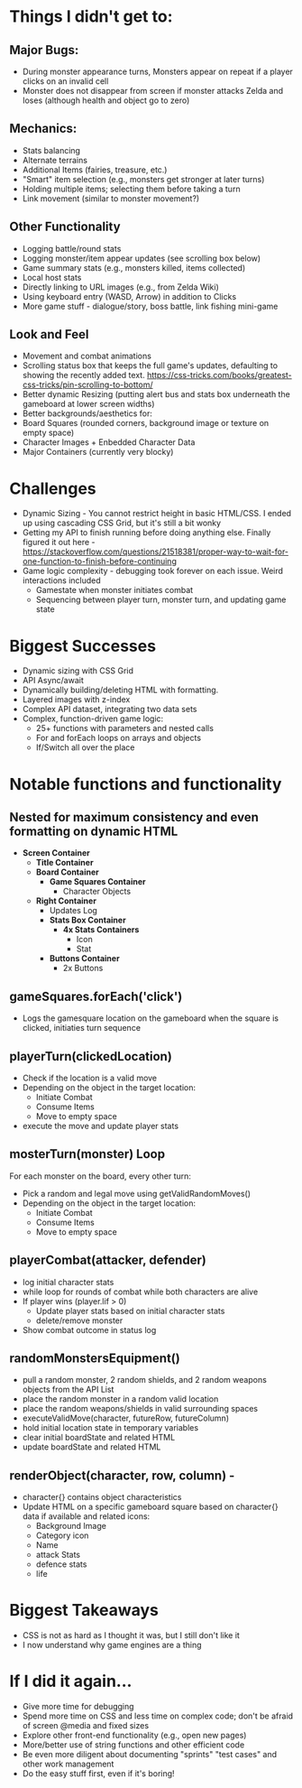 # Things I didn't get to:
## Major Bugs:
- During monster appearance turns, Monsters appear on repeat if a player clicks on an invalid cell
- Monster does not disappear from screen if monster attacks Zelda and loses (although health and object go to zero)
## Mechanics:
- Stats balancing
- Alternate terrains
- Additional Items (fairies, treasure, etc.)
- "Smart" item selection (e.g., monsters get stronger at later turns)
- Holding multiple items; selecting them before taking a turn
- Link movement (similar to monster movement?)
## Other Functionality
- Logging battle/round stats
- Logging monster/item appear updates (see scrolling box below)
- Game summary stats (e.g., monsters killed, items collected)
- Local host stats
- Directly linking to URL images (e.g., from Zelda Wiki)
- Using keyboard entry (WASD, Arrow) in addition to Clicks
- More game stuff - dialogue/story, boss battle, link fishing mini-game
## Look and Feel
- Movement and combat animations
- Scrolling status box that keeps the full game's updates, defaulting to showing the recently added text. https://css-tricks.com/books/greatest-css-tricks/pin-scrolling-to-bottom/
- Better dynamic Resizing (putting alert bus and stats box underneath the gameboard at lower screen widths)
- Better backgrounds/aesthetics for:
- Board Squares (rounded corners, background image or texture on empty space)
- Character Images + Enbedded Character Data
- Major Containers (currently very blocky)
    
# Challenges
- Dynamic Sizing - You cannot restrict height in basic HTML/CSS. I ended up using cascading CSS Grid, but it's still a bit wonky
- Getting my API to finish running before doing anything else. Finally figured it out here - https://stackoverflow.com/questions/21518381/proper-way-to-wait-for-one-function-to-finish-before-continuing
- Game logic complexity - debugging took forever on each issue. Weird interactions included
    - Gamestate when monster initiates combat
    - Sequencing between player turn, monster turn, and updating game state

# Biggest Successes
- Dynamic sizing with CSS Grid
- API Async/await
- Dynamically building/deleting HTML with <span> formatting.
- Layered images with z-index
- Complex API dataset, integrating two data sets
- Complex, function-driven game logic:
    - 25+ functions with parameters and nested calls
    - For and forEach loops on arrays and objects
    - If/Switch all over the place
# Notable functions and functionality
## Nested for maximum consistency and even formatting on dynamic HTML
- **Screen Container**
    - **Title Container**
    - **Board Container**
        - **Game Squares Container**
            - Character Objects
    - **Right Container**
        - Updates Log
        - **Stats Box Container**
            - **4x Stats Containers**
                - Icon
                - Stat
        - **Buttons Container**
            - 2x Buttons



## gameSquares.forEach('click')
- Logs the gamesquare location on the gameboard when the square is clicked, initiaties turn sequence
## playerTurn(clickedLocation)
- Check if the location is a valid move
- Depending on the object in the target location:
    - Initiate Combat
    - Consume Items
    - Move to empty space
- execute the move and update player stats
## mosterTurn(monster) Loop 
For each monster on the board, every other turn:
- Pick a random and legal move using getValidRandomMoves()
- Depending on the object in the target location:
    - Initiate Combat
    - Consume Items
    - Move to empty space
## playerCombat(attacker, defender)
- log initial character stats
- while loop for rounds of combat while both characters are alive
- If player wins (player.lif > 0)
    - Update player stats based on initial character stats
    - delete/remove monster
- Show combat outcome in status log
## randomMonstersEquipment()
- pull a random monster, 2 random shields, and 2 random weapons objects from the API List
- place the random monster in a random valid location
- place the random weapons/shields in valid surrounding spaces
- executeValidMove(character, futureRow, futureColumn)
- hold initial location state in temporary variables
- clear initial boardState and related HTML
- update boardState and related HTML
## renderObject(character, row, column) - 
- character{} contains object characteristics
- Update HTML on a specific gameboard square based on character{} data if available and related icons:
    - Background Image
    - Category icon
    - Name
    - attack Stats
    - defence stats
    - life

# Biggest Takeaways
- CSS is not as hard as I thought it was, but I still don't like it
- I now understand why game engines are a thing

# If I did it again... 
- Give more time for debugging 
- Spend more time on CSS and less time on complex code; don't be afraid of screen @media and fixed sizes
- Explore other front-end functionality (e.g., open new pages)
- More/better use of string functions and other efficient code
- Be even more diligent about documenting "sprints" "test cases" and other work management
- Do the easy stuff first, even if it's boring!
